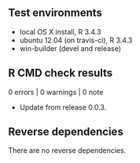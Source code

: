 ## Test environments
* local OS X install, R 3.4.3
* ubuntu 12.04 (on travis-ci), R 3.4.3
* win-builder (devel and release)

## R CMD check results

0 errors | 0 warnings | 0 note

* Update from release 0.0.3.

## Reverse dependencies

There are no reverse dependencies.
